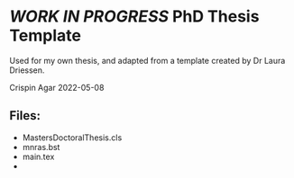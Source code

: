 # **_WORK IN PROGRESS_** PhD Thesis Template

Used for my own thesis, and adapted from a template created by Dr Laura Driessen.

Crispin Agar 2022-05-08

## Files:

- MastersDoctoralThesis.cls
- mnras.bst
- main.tex
- 
